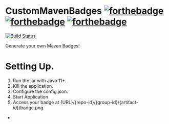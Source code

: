 # CustomMavenBadges  [![forthebadge](https://forthebadge.com/images/badges/made-with-java.svg)](https://forthebadge.com) [![forthebadge](https://forthebadge.com/images/badges/built-with-love.svg)](https://forthebadge.com)  [![forthebadge](https://forthebadge.com/images/badges/0-percent-optimized.svg)](https://forthebadge.com) 
[![Build Status](https://ci.potatocorp.dev/job/CustomMavenBadges/badge/icon)](https://ci.potatocorp.dev/job/CustomMavenBadges/)

Generate your own Maven Badges!

# Setting Up. 
  1. Run the jar with Java 11+.
  2. Kill the application.
  3. Configure the config.json.
  4. Start Application
  5. Access your badge at {URL}/{repo-id}/{group-id}/{artifact-id}/badge.png
-